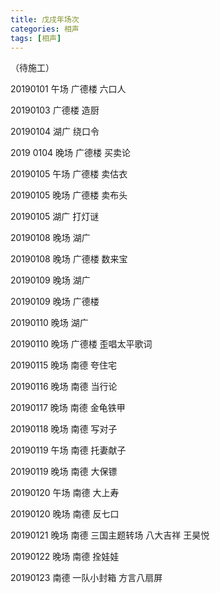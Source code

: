```yaml
---
title: 戊戌年场次
categories: 相声
tags: [相声] 
---
```


（待施工）

20190101 午场 广德楼 六口人

20190103 广德楼 造厨

20190104 湖广 绕口令

2019 0104 晚场 广德楼 买卖论

20190105 午场 广德楼 卖估衣

20190105 晚场 广德楼 卖布头

20190105 湖广 打灯谜

20190108 晚场 湖广

20190108 晚场 广德楼 数来宝

20190109 晚场 湖广

20190109 晚场 广德楼

20190110 晚场 湖广

20190110 晚场 广德楼 歪唱太平歌词

20190115 晚场 南德 夸住宅

20190116 晚场 南德 当行论

20190117 晚场 南德 金龟铁甲

20190118 晚场 南德 写对子

20190119 午场 南德 托妻献子

20190119 晚场 南德 大保镖

20190120 午场 南德 大上寿

20190120 晚场 南德 反七口

20190121 晚场 南德 三国主题转场 八大吉祥 王昊悦

20190122 晚场 南德 拴娃娃

20190123 南德 一队小封箱 方言八扇屏